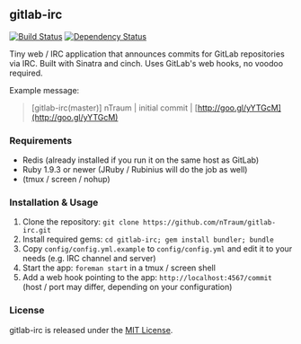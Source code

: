 ## gitlab-irc

[![Build Status](https://travis-ci.org/nTraum/gitlab-irc.png?branch=master)](https://travis-ci.org/nTraum/gitlab-irc)
[![Dependency Status](https://gemnasium.com/nTraum/gitlab-irc.svg)](https://gemnasium.com/nTraum/gitlab-irc)

Tiny web / IRC application that announces commits for GitLab repositories via IRC.
Built with Sinatra and cinch. Uses GitLab's web hooks, no voodoo required.

Example message:

> [gitlab-irc(master)] nTraum | initial commit | [http://goo.gl/yYTGcM](http://goo.gl/yYTGcM)

### Requirements

* Redis (already installed if you run it on the same host as GitLab)
* Ruby 1.9.3 or newer (JRuby / Rubinius will do the job as well)
* (tmux / screen / nohup)

### Installation & Usage

1. Clone the repository: `git clone https://github.com/nTraum/gitlab-irc.git`
2. Install required gems: `cd gitlab-irc; gem install bundler; bundle`
2. Copy `config/config.yml.example` to `config/config.yml` and edit it to your needs (e.g. IRC channel and server)
3. Start the app: `foreman start` in a tmux / screen shell
4. Add a web hook pointing to the app: `http://localhost:4567/commit` (host / port may differ, depending on your configuration)

### License

gitlab-irc is released under the [MIT License](http://opensource.org/licenses/MIT).
